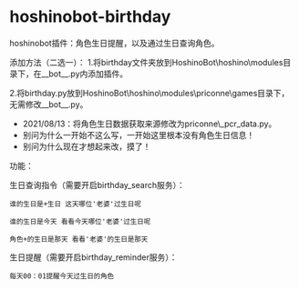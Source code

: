 # hoshinobot-birthday
hoshinobot插件：角色生日提醒，以及通过生日查询角色。

添加方法（二选一）：
  1.将birthday文件夹放到HoshinoBot\hoshino\modules目录下，在__bot__.py内添加插件。
  
  2.将birthday.py放到HoshinoBot\hoshino\modules\priconne\games目录下，无需修改__bot__.py。

* 2021/08/13：将角色生日数据获取来源修改为priconne\\_pcr_data.py。
* 别问为什么一开始不这么写，一开始这里根本没有角色生日信息！
* 别问为什么现在才想起来改，摸了！

功能：

  生日查询指令（需要开启birthday_search服务）：
  
    谁的生日是+生日 这天哪位'老婆'过生日呢
    
    谁的生日是今天 看看今天哪位'老婆'过生日呢
    
    角色+的生日是那天 看看'老婆'的生日是那天
    
  生日提醒（需要开启birthday_reminder服务）：
  
    每天00：01提醒今天过生日的角色
